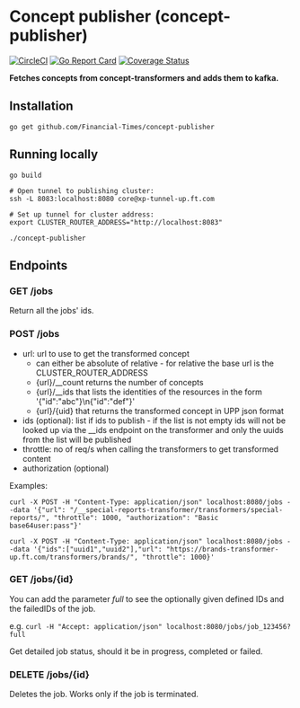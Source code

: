 # Concept publisher (concept-publisher)
[![CircleCI](https://circleci.com/gh/Financial-Times/concept-publisher.svg?style=svg)](https://circleci.com/gh/Financial-Times/concept-publisher) [![Go Report Card](https://goreportcard.com/badge/github.com/Financial-Times/concept-publisher)](https://goreportcard.com/report/github.com/Financial-Times/concept-publisher) [![Coverage Status](https://coveralls.io/repos/github/Financial-Times/concept-publisher/badge.svg)](https://coveralls.io/github/Financial-Times/concept-publisher)

__Fetches concepts from concept-transformers and adds them to kafka.__

## Installation

`go get github.com/Financial-Times/concept-publisher`

## Running locally

```
go build

# Open tunnel to publishing cluster:
ssh -L 8083:localhost:8080 core@xp-tunnel-up.ft.com

# Set up tunnel for cluster address:
export CLUSTER_ROUTER_ADDRESS="http://localhost:8083"

./concept-publisher
```

## Endpoints

### GET /jobs

Return all the jobs' ids.

### POST /jobs

* url: url to use to get the transformed concept
  * can either be absolute of relative - for relative the base url is the CLUSTER_ROUTER_ADDRESS
  * {url}/__count returns the number of concepts
  * {url}/__ids that lists the identities of the resources in the form '{"id":"abc"}\n{"id":"def"}'
  * {url}/{uid} that returns the transformed concept in UPP json format
* ids (optional): list if ids to publish - if the list is not empty ids will not be looked up via the __ids endpoint on the transformer and only the uuids from the list will be published
* throttle: no of req/s when calling the transformers to get transformed content
* authorization (optional)

Examples:

```
curl -X POST -H "Content-Type: application/json" localhost:8080/jobs --data '{"url": "/__special-reports-transformer/transformers/special-reports/", "throttle": 1000, "authorization": "Basic base64user:pass"}'

curl -X POST -H "Content-Type: application/json" localhost:8080/jobs --data '{"ids":["uuid1","uuid2"],"url": "https://brands-transformer-up.ft.com/transformers/brands/", "throttle": 1000}'
```

### GET /jobs/{id}

You can add the parameter _full_ to see the optionally given defined IDs and the failedIDs of the job.

e.g. `curl -H "Accept: application/json" localhost:8080/jobs/job_123456?full`

Get detailed job status, should it be in progress, completed or failed.

### DELETE /jobs/{id}

Deletes the job. Works only if the job is terminated.
